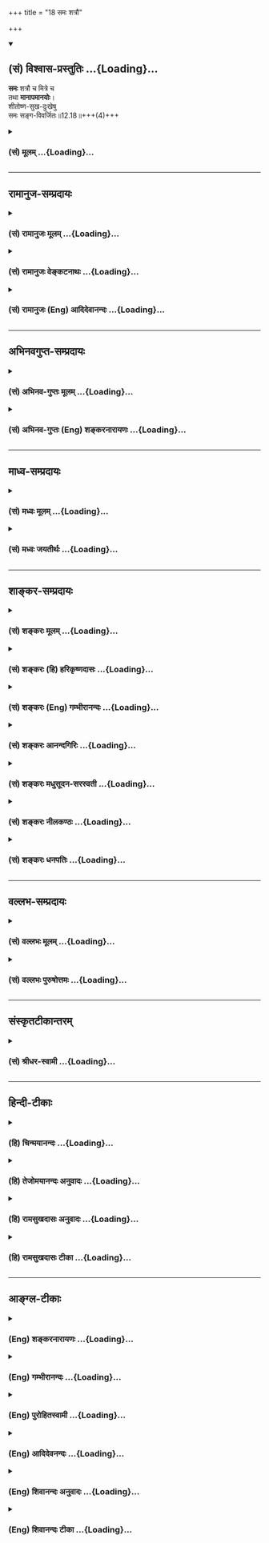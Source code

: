+++
title = "18 समः शत्रौ"

+++
<div class="js_include" newlevelforh1="2" title="(सं) विश्वास-प्रस्तुतिः" unfilled url="/purANam_vaiShNavam/mahAbhAratam/06-bhIShma-parva/03-bhagavad-gItA-parva/saMskRtam/vishvAsa-prastutiH/12_bhakti-yogaH/18_samaH_shatrau.md">
<details open><summary><h2>(सं) विश्वास-प्रस्तुतिः ...{Loading}...</h2></summary>

**समः** शत्रौ च मित्रे च  
तथा **मानापमानयोः**।  
शीतोष्ण-सुख-दुःखेषु  
समः सङ्ग-विवर्जितः॥12.18॥+++(4)+++
</details>
</div>
<div class="js_include collapsed" newlevelforh1="3" title="(सं) मूलम्" unfilled url="/purANam_vaiShNavam/mahAbhAratam/06-bhIShma-parva/03-bhagavad-gItA-parva/saMskRtam/mUlam/12_bhakti-yogaH/18_samaH_shatrau.md">
<details><summary><h3>(सं) मूलम् ...{Loading}...</h3></summary>

समः शत्रौ च मित्रे च तथा मानापमानयोः।  
शीतोष्णसुखदुःखेषु समः सङ्गविवर्जितः।।12.18।।
</details>
</div>


_________________
## रामानुज-सम्प्रदायः
<div class="js_include collapsed" newlevelforh1="3" title="(सं) रामानुजः मूलम्" unfilled url="/purANam_vaiShNavam/mahAbhAratam/06-bhIShma-parva/03-bhagavad-gItA-parva/saMskRtam/rAmAnujaH/mUlam/12_bhakti-yogaH/18_samaH_shatrau.md">
<details><summary><h3>(सं) रामानुजः मूलम् ...{Loading}...</h3></summary>

।।12.18।। अद्वेष्टा सर्वभूतानाम् (गीता 12।13) इत्यादिना शत्रुमित्रादिषु
द्वेषादिरहितत्वम् उक्तम्। अत्र तेषु सन्निहितेषु अपि समचित्तत्वम्; ततः
अपि अतिरिक्तो विशेष उच्यते। आत्मनि स्थिरमतित्वेन निकेतनादिषु असक्त इति
**अनिकेतः;** तत एव मानापमानादिषु अपि समः; य एवंभूतो **भक्तिमान्** स **मे
प्रियः। अस्माद् आत्मनिष्ठात् मद्भक्तियोगनिष्ठस्य श्रैष्ठ्यं प्रतिपादयन्
यथोपक्रमम् उपसंहरति --**

</details>
</div>
<div class="js_include collapsed" newlevelforh1="3" title="(सं) रामानुजः वेङ्कटनाथः" unfilled url="/purANam_vaiShNavam/mahAbhAratam/06-bhIShma-parva/03-bhagavad-gItA-parva/saMskRtam/rAmAnujaH/venkaTanAthaH/12_bhakti-yogaH/18_samaH_shatrau.md">
<details><summary><h3>(सं) रामानुजः वेङ्कटनाथः ...{Loading}...</h3></summary>

  
  
।।12.18।। समः शत्रौ च इत्यादिना श्लोकद्वयेन बहुविधं सहेतुकं साम्यमुच्यते
तत्र पुनरुक्तिमाशङ्क्य परिहरतिअद्वेष्टेति।
सन्निहितस्वरूपमानावमानादिद्वन्द्वान्तरसहपाठवशादत्र शत्रुमित्रयोरपि
सन्निहितयोर्विवक्षा। सन्निधिर्हि विकारमतिशयेन जनयति। ततोऽप्यतिरिक्त इति
दूरस्थासन्नसाधारणात् अद्वेषमात्रादतिरिक्त इत्यर्थः। क्वचिदपि
सङ्गवर्जितत्वाच्छीतोष्णादिषु समत्वम्। निन्दास्तुत्योः
फलभूतामर्षानुरागादिरहितत्वान्निष्फलत्ववेषेण तुल्यत्वम्। मौनी इति नात्र
मननं विवक्षितम्;स्थिरमतिः इत्यनेनैव सिद्धत्वात् मुनिर्मननशीलः; तस्य भावो
**मित्यप्रसिद्धार्थता** च स्यात् नापि समस्तशब्दानुच्चारणं **त
त्यन्तापेक्षाभावात्;** सङ्कीर्तनादिविधेश्च न च **कालविशेष**
देनियतमौनव्रतं; तस्योपयुक्तत्वेऽपि पूर्वोत्तरसङ्गत्यभावात् निन्दन्तं हि
निन्दन्ति लौकिकाः; स्तुवन्तं च स्तुवन्ति ततः
प्रसक्तनिन्दास्तोत्रप्रतिक्षेपपरत्वमेवोचितम्। सन्तुष्टो येनकेनचित् इति
मौनित्वे हेत्वन्तरपरम् अन्यथासन्तुष्टः सततं योगी \[12।14\] इति
पूर्वोक्तत्वेन पुनरुक्तिप्रसङ्गात्।
यदृच्छयागतैर्यत्किञ्चिद्द्रव्यैरसन्तुष्टो हि सापेक्षतया स्तुतिपूर्वं
कञ्चन याचते; अदातारं च द्विष्यात्। यद्वा अन्यस्तुतितात्पर्येण वा
निन्दन्ति। स्थिरमतित्वस्य प्रकरणविशेषितं विषयं दर्शयन् सर्वस्योपरि
निर्दिष्टस्य तस्य साक्षात्परम्परया वा पूर्वोक्तसमस्तहेतुत्वं च
दर्शयतिआत्मनीति। निकेतननिषेधस्य क्षेत्रादिनिषेधोपलक्षणतया आदिशब्दः।
अत्रसमः इति द्वौ परिव्राड्विषयाविति यादवप्रकाशोक्तस्य न लिङ्गं पश्यामः।
शत्रुमित्रसाम्यादिगुणानां मुमुक्षौ गृहस्थेऽप्यवश्यम्भावादनिकेतत्वस्य चन
शब्दशास्त्राभिरतस्य मोक्षो नचापि रम्यावसथप्रियस्य। न भोजनाच्छादनतत्परस्य
न लोकचित्तग्रहणे रतस्य।। एकान्तशीलस्य दृढव्रतस्य
पञ्चेन्द्रियाप्रीतिनिवर्तकस्य। अध्यात्मविद्यारतमानसस्य मोक्षो ध्रुवो
नित्यमहिंसकस्य \[वा.स्मृ.10।7आ.स्मृ.10।67\] इत्यादिन्यायेन
निस्सङ्गतयाऽपि विर्वाहात्; गृहस्थादिषु
निकेतसद्भावनिषेधस्यानुपकारकत्वात्; तत्सद्भावस्य
क्वचिद्योगाद्युपकारकैत्वसम्भावनया च तत्सङ्गमात्रमेव निषेव्यतया
विवक्षितमिति दर्शयितुंअसक्त इत्युक्तम्। अत एवअद्वेष्टा \[12।13\]
इत्यादीनां सर्वेषामप्यक्षरोपासकसन्न्यासिविषयत्वंशङ्करोक्तं निरस्तम्।
क्वचित्सक्तस्य हि स्वरूपतः सुखत्वरहितैर्मानादिभिः प्रीत्यादिकम् अतः
क्वचिदपि सङ्गाभावान्मानादिषु समत्वमित्याह -- तत एवेति
पूर्वश्लोकेष्विवात्रापि यत्तच्छब्दाध्याहारेणोद्देश्य विधेयांशविभागं
दर्शयतिय एवम्भूतो भक्तिमान्स मे प्रिय इति।

</details>
</div>
<div class="js_include collapsed" newlevelforh1="3" title="(सं) रामानुजः (Eng) आदिदेवानन्दः" unfilled url="/purANam_vaiShNavam/mahAbhAratam/06-bhIShma-parva/03-bhagavad-gItA-parva/saMskRtam/rAmAnujaH/english/AdidevAnandaH/12_bhakti-yogaH/18_samaH_shatrau.md">
<details><summary><h3>(सं) रामानुजः (Eng) आदिदेवानन्दः ...{Loading}...</h3></summary>

12.18 - 12.19 The absence of hate etc., towards foes, friends etc., has
already been taught in the stanza beginning with, 'He who never hates
any being' (11.13). What is now taught is that eanimity to be practised
even when such persons mentioned above are present before one who is
superior to those having a general eanimous temperament referred to
earlier. Who has no 'home', namely, who is not attached to home, etc.,
as he possesses firmness of mind with regard to the self. Because of
this, he is 'same even in honour and dishonour.' He who is devoted to Me
and who is like this - he is dear to Me. Showing the superiority of
Bhakti-Nistha over Atma-nistha, Sri Krsna now concludes in accordance
with what is stated at the beginning of this chapter in Verse 2.

</details>
</div>


_________________
## अभिनवगुप्त-सम्प्रदायः
<div class="js_include collapsed" newlevelforh1="3" title="(सं) अभिनव-गुप्तः मूलम्" unfilled url="/purANam_vaiShNavam/mahAbhAratam/06-bhIShma-parva/03-bhagavad-gItA-parva/saMskRtam/abhinava-guptaH/mUlam/12_bhakti-yogaH/18_samaH_shatrau.md">
<details><summary><h3>(सं) अभिनव-गुप्तः मूलम् ...{Loading}...</h3></summary>

।।12.15 -- 12.20।। यस्मादित्यादि मे प्रिया इत्यन्तम्। अनिकेतः -- इदमेव
मया कर्तव्यम् इति यस्य नास्ति प्रतिज्ञा। यथाप्राप्तहेवाकितया
सुखदुःखादिकमुपभुञ्ज्ञानः परमेश्वरविषयसमावेशितहृदयः सुखेनैव प्राप्नोति
परमकैवल्यम् इति।  
  
।। शिवम्।।

</details>
</div>
<div class="js_include collapsed" newlevelforh1="3" title="(सं) अभिनव-गुप्तः (Eng) शङ्करनारायणः" unfilled url="/purANam_vaiShNavam/mahAbhAratam/06-bhIShma-parva/03-bhagavad-gItA-parva/saMskRtam/abhinava-guptaH/english/shankaranArAyaNaH/12_bhakti-yogaH/18_samaH_shatrau.md">
<details><summary><h3>(सं) अभिनव-गुप्तः (Eng) शङ्करनारायणः ...{Loading}...</h3></summary>

12.18 See Comment under 12.20

</details>
</div>


_________________
## माध्व-सम्प्रदायः
<div class="js_include collapsed" newlevelforh1="3" title="(सं) मध्वः मूलम्" unfilled url="/purANam_vaiShNavam/mahAbhAratam/06-bhIShma-parva/03-bhagavad-gItA-parva/saMskRtam/madhvaH/mUlam/12_bhakti-yogaH/18_samaH_shatrau.md">
<details><summary><h3>(सं) मध्वः मूलम् ...{Loading}...</h3></summary>

।।12.18।। Sri Madhvacharya did not comment on this sloka.,

</details>
</div>
<div class="js_include collapsed" newlevelforh1="3" title="(सं) मध्वः जयतीर्थः" unfilled url="/purANam_vaiShNavam/mahAbhAratam/06-bhIShma-parva/03-bhagavad-gItA-parva/saMskRtam/madhvaH/jayatIrthaH/12_bhakti-yogaH/18_samaH_shatrau.md">
<details><summary><h3>(सं) मध्वः जयतीर्थः ...{Loading}...</h3></summary>

।।12.18।। Sri Jayatirtha did not comment on this sloka.  
  

</details>
</div>


_________________
## शाङ्कर-सम्प्रदायः
<div class="js_include collapsed" newlevelforh1="3" title="(सं) शङ्करः मूलम्" unfilled url="/purANam_vaiShNavam/mahAbhAratam/06-bhIShma-parva/03-bhagavad-gItA-parva/saMskRtam/shankaraH/mUlam/12_bhakti-yogaH/18_samaH_shatrau.md">
<details><summary><h3>(सं) शङ्करः मूलम् ...{Loading}...</h3></summary>

।।12.18।। --,**समः शत्रौ च मित्रे च; तथा मानापमानयोः** पूजापरिभवयोः;
**शीतोष्णसुखदुःखेषु समः;** सर्वत्र च सङ्गविवर्जितः।। किञ्च --,

</details>
</div>
<div class="js_include collapsed" newlevelforh1="3" title="(सं) शङ्करः (हि) हरिकृष्णदासः" unfilled url="/purANam_vaiShNavam/mahAbhAratam/06-bhIShma-parva/03-bhagavad-gItA-parva/saMskRtam/shankaraH/hindI/harikRShNadAsaH/12_bhakti-yogaH/18_samaH_shatrau.md">
<details><summary><h3>(सं) शङ्करः (हि) हरिकृष्णदासः ...{Loading}...</h3></summary>

।।12.18।। जो शत्रुमित्रमें और मानापमानमें अर्थात् सत्कार और तिरस्कारमें
समान रहता है एवं शीतउष्ण और सुखदुःखमें भी समभाववाला है तथा सर्वत्र
आसक्तिसे रहित हो चुका है।

</details>
</div>
<div class="js_include collapsed" newlevelforh1="3" title="(सं) शङ्करः (Eng) गम्भीरानन्दः" unfilled url="/purANam_vaiShNavam/mahAbhAratam/06-bhIShma-parva/03-bhagavad-gItA-parva/saMskRtam/shankaraH/english/gambhIrAnandaH/12_bhakti-yogaH/18_samaH_shatrau.md">
<details><summary><h3>(सं) शङ्करः (Eng) गम्भीरानन्दः ...{Loading}...</h3></summary>

12.18 Samah, who is the same; satrau ca mitre, towards friend and foe;
ca tatha, and so also; mana-apamanayoh, in honour and dishonour, in
adoration and humiliation; who is the same sita-usna-sukha-duhkhesu,
under cold, heat, happiness and sorrow; and sanga-vivar-jitah, free from
attachment to everything; Moreover,

</details>
</div>
<div class="js_include collapsed" newlevelforh1="3" title="(सं) शङ्करः आनन्दगिरिः" unfilled url="/purANam_vaiShNavam/mahAbhAratam/06-bhIShma-parva/03-bhagavad-gItA-parva/saMskRtam/shankaraH/AnandagiriH/12_bhakti-yogaH/18_samaH_shatrau.md">
<details><summary><h3>(सं) शङ्करः आनन्दगिरिः ...{Loading}...</h3></summary>

।।12.18।।**सम इति।** अद्वेष्टेत्यादिना द्वेषादिविशेषाभाव उक्तः; संप्रति
सर्वत्रैवाविकृतचित्तत्वमुच्यते। सर्वत्र चेतने स्त्रयादावचेतने च
चन्दनादावित्यर्थः।

</details>
</div>
<div class="js_include collapsed" newlevelforh1="3" title="(सं) शङ्करः मधुसूदन-सरस्वती" unfilled url="/purANam_vaiShNavam/mahAbhAratam/06-bhIShma-parva/03-bhagavad-gItA-parva/saMskRtam/shankaraH/madhusUdana-sarasvatI/12_bhakti-yogaH/18_samaH_shatrau.md">
<details><summary><h3>(सं) शङ्करः मधुसूदन-सरस्वती ...{Loading}...</h3></summary>

।।12.18।। सम इति। किंच पूर्वस्यैव प्रपञ्चः। सङ्गविवर्जितः
चेतनाचेतनसर्वविषयशोभनाध्यासरहितः। ,सर्वथा हर्षविषादशून्य इत्यर्थः।
स्पष्टमन्यत्।

</details>
</div>
<div class="js_include collapsed" newlevelforh1="3" title="(सं) शङ्करः नीलकण्ठः" unfilled url="/purANam_vaiShNavam/mahAbhAratam/06-bhIShma-parva/03-bhagavad-gItA-parva/saMskRtam/shankaraH/nIlakaNThaH/12_bhakti-yogaH/18_samaH_shatrau.md">
<details><summary><h3>(सं) शङ्करः नीलकण्ठः ...{Loading}...</h3></summary>

।।12.18।। उदासीनत्वं व्याचष्टे -- **सम इति।** गतव्यथत्वमुपपादयति --
**सङ्गविवर्जित इति।** सङ्गी हि व्यथते न तु तद्वर्जित इत्यर्थः।

</details>
</div>
<div class="js_include collapsed" newlevelforh1="3" title="(सं) शङ्करः धनपतिः" unfilled url="/purANam_vaiShNavam/mahAbhAratam/06-bhIShma-parva/03-bhagavad-gItA-parva/saMskRtam/shankaraH/dhanapatiH/12_bhakti-yogaH/18_samaH_shatrau.md">
<details><summary><h3>(सं) शङ्करः धनपतिः ...{Loading}...</h3></summary>

।।12.18।। किंच समः शत्रौ च मित्रे च तथा मानापमानयोः पूजापरिभवयोः
शीतोष्णसुखदुःखेषु समः समदुःखसुख इत्यत्र सामान्यसुखदुःखयोर्ग्रहणम्। अत्र
तु शीतोष्णनिबन्धयोरित्यपौनरुक्त्यम्। एतत्सर्वं कुत इत्यत आह। यतः सर्वत्र
सङ्गेन संसर्गेण विवर्जितः सङ्गस्यैव सर्वदोषजनकत्वान्न कस्यापि सङ्गं
करोतीत्यर्थः। अद्वेषटेत्यादिना द्वेषादिविशेषाभाव उक्तः। संप्रति
सर्वत्रैवाविकृतचित्तत्वमुच्यते। सर्वत्र चेतने स्त्र्यादावचेतने
चन्दनादावित्यर्थ इति भाष्यटीकाकृतः।

</details>
</div>


_________________
## वल्लभ-सम्प्रदायः
<div class="js_include collapsed" newlevelforh1="3" title="(सं) वल्लभः मूलम्" unfilled url="/purANam_vaiShNavam/mahAbhAratam/06-bhIShma-parva/03-bhagavad-gItA-parva/saMskRtam/vallabhaH/mUlam/12_bhakti-yogaH/18_samaH_shatrau.md">
<details><summary><h3>(सं) वल्लभः मूलम् ...{Loading}...</h3></summary>

।।12.18।। तथा सम इति। शत्रौ मित्रे च मानापमानयोश्च शीतादिषु च स्वयं समः;
सेव्ये स्वामिनि श्रीभगवति तु शीतादिकं प्रेम्णा
भावयमानस्तत्तत्प्रतीकारसेवां कुर्यादेवेत्याशयेन पुनरुक्तं; अनेवम्भूतानां
तु सङ्गेन वर्जितः। एवं भावयतां सङ्गं कुर्वाणः स्यादेव;येऽन्योन्यतो
भागवताः इत्यादिवाक्यात्।

</details>
</div>
<div class="js_include collapsed" newlevelforh1="3" title="(सं) वल्लभः पुरुषोत्तमः" unfilled url="/purANam_vaiShNavam/mahAbhAratam/06-bhIShma-parva/03-bhagavad-gItA-parva/saMskRtam/vallabhaH/puruShottamaH/12_bhakti-yogaH/18_samaH_shatrau.md">
<details><summary><h3>(सं) वल्लभः पुरुषोत्तमः ...{Loading}...</h3></summary>

  
  
।।12.18।। किञ्च -- सम इति। शत्रौ द्वेषकर्तरि; मित्रे अनुरागवति समः; स्वतो
द्वेषानुरागरहित इत्यर्थः। तथा मानापमानयोरपि समः। शीतोष्णयोर्दैहिकयोः
सुखदुःखयोः पुत्रजन्ममरणादिरूपयोः समः। सङ्गवर्जितः लौकिकासक्तिरहितः।  
  

</details>
</div>


_________________
## संस्कृतटीकान्तरम्
<div class="js_include collapsed" newlevelforh1="3" title="(सं) श्रीधर-स्वामी" unfilled url="/purANam_vaiShNavam/mahAbhAratam/06-bhIShma-parva/03-bhagavad-gItA-parva/saMskRtam/shrIdhara-svAmI/12_bhakti-yogaH/18_samaH_shatrau.md">
<details><summary><h3>(सं) श्रीधर-स्वामी ...{Loading}...</h3></summary>

।।12.18।। किंच **-- सम इति।** शत्रौ च मित्रे च सम एकरूपः; मानापमानयोरपि
तथा सम एव। हर्षविषादशून्य इत्यर्थः। शीतोष्णयोः सुखदुःखयोश्च समः
सङ्गविवर्जितः क्वचिदप्यनासक्तः।

</details>
</div>


_________________
## हिन्दी-टीकाः
<div class="js_include collapsed" newlevelforh1="3" title="(हि) चिन्मयानन्दः" unfilled url="/purANam_vaiShNavam/mahAbhAratam/06-bhIShma-parva/03-bhagavad-gItA-parva/hindI/chinmayAnandaH/12_bhakti-yogaH/18_samaH_shatrau.md">
<details><summary><h3>(हि) चिन्मयानन्दः ...{Loading}...</h3></summary>

।।12.18।। See Commentary under 12.19

</details>
</div>
<div class="js_include collapsed" newlevelforh1="3" title="(हि) तेजोमयानन्दः अनुवादः" unfilled url="/purANam_vaiShNavam/mahAbhAratam/06-bhIShma-parva/03-bhagavad-gItA-parva/hindI/tejomayAnandaH/anuvAdaH/12_bhakti-yogaH/18_samaH_shatrau.md">
<details><summary><h3>(हि) तेजोमयानन्दः अनुवादः ...{Loading}...</h3></summary>

।।12.18।। जो पुरुष शत्रु और मित्र में तथा मान और अपमान में सम है; जो
शीत-उष्ण व सुखदु:खादिक द्वन्द्वों में सम है और आसक्ति रहित है।।

</details>
</div>
<div class="js_include collapsed" newlevelforh1="3" title="(हि) रामसुखदासः अनुवादः" unfilled url="/purANam_vaiShNavam/mahAbhAratam/06-bhIShma-parva/03-bhagavad-gItA-parva/hindI/rAmasukhadAsaH/anuvAdaH/12_bhakti-yogaH/18_samaH_shatrau.md">
<details><summary><h3>(हि) रामसुखदासः अनुवादः ...{Loading}...</h3></summary>

।।12.18।। जो शत्रु और मित्रमें तथा मान-अपमानमें सम है और शीत-उष्ण
(अनुकूलता-प्रतिकूलता) तथा सुख-दुःखमें सम है एवं आसक्तिसे रहित है, और जो
निन्दास्तुतिको समान समझनेवाला, मननशील, जिस-किसी प्रकारसे भी (शरीरका
निर्वाह होनेमें) संतुष्ट, रहनेके स्थान तथा शरीरमें ममता-आसक्तिसे रहित और
स्थिर बुद्धिवाला है, वह भक्तिमान् मनुष्य मुझे प्रिय है।

</details>
</div>
<div class="js_include collapsed" newlevelforh1="3" title="(हि) रामसुखदासः टीका" unfilled url="/purANam_vaiShNavam/mahAbhAratam/06-bhIShma-parva/03-bhagavad-gItA-parva/hindI/rAmasukhadAsaH/TIkA/12_bhakti-yogaH/18_samaH_shatrau.md">
<details><summary><h3>(हि) रामसुखदासः टीका ...{Loading}...</h3></summary>

।।12.18।।***व्याख्या --***  **समः शत्रौ च मित्रे च --** यहाँ भगवान्ने
भक्तमें व्यक्तियोंके प्रति होनेवाली समताका वर्णन किया है। सर्वत्र
भगवद्बुद्धि होने तथा रागद्वेषसे रहित होनेके कारण सिद्ध भक्तका किसीके भी
प्रति शत्रुमित्रका भाव नहीं रहता। लोग ही उसके व्यवहारमें अपने स्वभावके
अनुसार अनुकूलता या प्रतिकूलताको देखकर उसमें मित्रता या शत्रुताका आरोप कर
लेते हैं। साधारण लोगोंका तो कहना ही क्या है; सावधान रहनेवाले साधकोंका भी
उस सिद्ध भक्तके प्रति मित्रता और शत्रुताका भाव हो सकता है। परंतु भक्त
अपनेआपमें सदैव पूर्णतया सम रहता है। उसके हृदयमें कभी किसीके प्रति
शत्रुमित्रका भाव उत्पन्न नहीं होता। मान लिया जाय कि भक्तके प्रति शत्रुता
और मित्रताका भाव रखनेवाले दो व्यक्तियोंमें धनके बँटवारेसे सम्बन्धित कोई
विवाद हो जाय और उसका निर्णय करानेके लिये वे भक्तके पास जायँ; तो भक्त
धनका बँटवारा करते समय शत्रुभाववाले व्यक्तिको कुछ अधिक और मित्रभाववाले
व्यक्तिको कुछ कम धन देगा। यद्यपि भक्तके इस निर्णय(व्यवहार) में विषमता
दीखती है; तथापि शत्रुभाववाले व्यक्तिको इस निर्णयमें समता दिखायी देगी कि
इसने पक्षपातरहित बँटवारा किया है। अतः भक्तके इस निर्णयमें विषमता
(पक्षपात) दीखनेपर भी वास्तवमें यह (समताको उत्पन्न करनेवाला होनेसे) समता
ही कहलायेगी। उपर्युक्त पदोंसे यह भी सिद्ध होता है कि सिद्ध भक्तके साथ भी
लोग (अपने भावके अनुसार) शत्रुतामित्रताका व्यवहार करते हैं और उसके
व्यवहारसे अपनेको उसका शत्रुमित्र मान लेते हैं। इसीलिये उसे यहाँ
शत्रुमित्रसे रहित न कहकर शत्रुमित्रमें सम कहा गया है।**तथा मानापमानयोः
--** मानअपमान परकृत क्रिया है; जो शरीरके प्रति होती है। भक्तकी अपने
कहलानेवाले शरीरमें न तो अहंता होती है; न ममता। इसलिये शरीरका मानअपमान
होनेपर भी भक्तके अन्तःकरणमें कोई विकार (हर्षशोक) पैदा नहीं होता। वह
नित्यनिरन्तर समतामें स्थित रहता है।**शीतोष्णसुखदुःखेषु समः --** इन
पदोंमें दो स्थानोंपर सिद्ध भक्तकी समता बतायी गयी है -- (1) शीतउष्णमें
समता अर्थात् इन्द्रियोंका अपनेअपने विषयोंसे संयोग होनेपर अन्तःकरणमें कोई
विकार न होना। (2) सुखदुःखमें समता अर्थात् धनादि पदार्थोंकी प्राप्ति या
अप्राप्ति होनेपर अन्तःकरणमें कोई विकार न होना। शीतोष्ण शब्दका अर्थ
सरदीगरमी होता है। सरदीगरमी त्वगिन्द्रियके विषय हैं। भक्त केवल
त्वगिन्द्रियके विषयोंमें ही सम रहता हो; ऐसी बात नहीं है। वह तो समस्त
इन्द्रियोंके विषयोंमें सम रहता है। अतः यहाँ शीतोष्ण शब्द समस्त
इन्द्रियोंके विषयोंका वाचक है। प्रत्येक इन्द्रियका अपनेअपने विषयके साथ
संयोग होनेपर भक्तको उन (अनुकूल या प्रतिकूल) विषयोंका ज्ञान तो होता है;
पर उसके अन्तःकरणमें,हर्षशोकादि विकार नहीं होते। वह सदा सम रहता है। साधारण
मनुष्य धनादि अनुकूल पदार्थोंकी प्राप्तिमें सुख तथा प्रतिकूल पदार्थोंकी
प्राप्तिमें दुःखका अनुभव करते हैं। परन्तु उन्हीं पदार्थोंके प्राप्त होने
अथवा न होनेपर सिद्ध भक्तके अन्तःकरणमें कभी किञ्चिन्मात्र भी रागद्वेष;
हर्षशोकादि विकार नहीं होते। वह प्रत्येक परिस्थितिमें सम रहता
है। सुखदुःखमें सम रहने तथा सुखदुःखसे रहित होने -- दोनोंका गीतामें एक ही
अर्थमें प्रयोग हुआ है। सुखदुःखकी परिस्थिति अवश्यम्भावी है अतः उससे रहित
होना सम्भव नहीं है। इसलिये भक्त अनुकूल तथा प्रतिकूल परिस्थितियोंमे सम
रहता है। हाँ; अनुकूल तथा प्रतिकूल परिस्थितिको लेकर अन्तःकरणमें जो
हर्षशोक होते हैं; उनसे रहित हुआ जा सकता है। इस दृष्टिसे गीतामें जहाँ
सुखदुःखमें सम होनेकी बात आयी है; वहाँ सुखदुःखकी परिस्थितिमें सम समझना
चाहिये और जहाँ सुखदुःखसे रहित होनेकी बात आयी है; वहाँ (अनुकूल तथा
प्रतिकूल परिस्थितिकी प्राप्तिसे होनेवाले) हर्षशोकसे रहित समझना
चाहिये।**सङ्गविवर्जितः --** सङ्ग शब्दका अर्थ सम्बन्ध (संयोग) तथा आसक्ति
दोनों ही होते हैं। मनुष्यके लिये यह सम्भव नहीं है कि वह स्वरूपसे सब
पदार्थोंका सङ्ग अर्थात् सम्बन्ध छोड़ सके क्योंकि जबतक मनुष्य जीवित रहता
है; तबतक शरीरमनबुद्धिइन्द्रियाँ उसके साथ रहती ही हैं। हाँ; शरीरसे भिन्न
कुछ पदार्थोंका त्याग स्वरूपसे किया जा सकता है। जैसे किसी व्यक्तिने
स्वरूपसे प्राणीपदार्थोंका सङ्ग छो़ड़ दिया; पर उसके अन्तःकरणमें अगर उनके
प्रति किञ्चिन्मात्र भी आसक्ति बनी हुई है; तो उन प्राणीपदार्थोंसे दूर
होते हुए भी वास्तवमें उसका उनसे सम्बन्ध बना हुआ ही है। दूसरी ओर; अगर
अन्तःकरणमें प्राणीपदार्थोंकी किञ्चिन्मात्र भी आसक्ति नहीं है; तो पास
रहते हुए भी वास्तवमें उनसे सम्बन्ध नहीं है। अगर पदार्थोंका स्वरूपसे
त्याग करनेपर ही मुक्ति होती; तो मरनेवाला हरेक व्यक्ति मुक्त हो जाता
क्योंकि उसने तो अपने शरीरका भी त्याग कर दिया परन्तु ऐसी बात है नहीं।
अन्तःकरणमें आसक्तिके रहते हुए शरीरका त्याग करनेपर भी संसारका बन्धन बना
रहता है। अतः मनुष्यको सांसारिक आसक्ति ही बाँधनेवाली है; न कि सांसारिक
प्राणीपदार्थोंका स्वरूपसे सम्बन्ध। आसक्तिको मिटानेके लिये पदार्थोंका
स्वरूपसे त्याग करना भी एक साधन हो सकता है किंतु खास जरूरत आसक्तिका
सर्वथा त्याग करनेकी ही है। संसारके प्रति यदि किञ्चिन्मात्र भी आसक्ति है;
तो उसका चिन्तन अवश्य होगा। इस कारण वह आसक्ति साधकको क्रमशः कामना; क्रोध;
मूढ़ता आदिको प्राप्त कराती हुई उसे पतनके गर्तमें गिरानेका हेतु बन सकती
है (गीता 2। 62 63)। भगवान्ने दूसरे अध्यायके उनसठवें श्लोकमें **परं
दृष्ट्वा निवर्तते** पदोंसे भगवत्प्राप्तिके बाद आसक्तिकी सर्वथा
निवृत्तिकी बात कही है। भगवत्प्राप्तिसे पहले भी आसक्तिकी निवृत्ति हो सकती
है; पर भगवत्प्राप्तिके बाद तो आसक्ति सर्वथा निवृत्त हो ही जाती है।
भगवत्प्राप्त महापुरुषमें आसक्तिका सर्वथा अभाव होता ही है। परन्तु
भगवत्प्राप्तिसे पूर्व साधनावस्थामें आसक्तिका सर्वथा अभाव होता ही नहीं --
ऐसा नियम नहीं है। साधनावस्थामें भी आसक्तिका सर्वथा अभाव होकर साधकको
तत्काल भगवत्प्राप्ति हो सकती है। (गीता 5। 21 16। 22)। आसक्ति न तो
परमात्माके अंश शुद्ध चेतनमें रहती है और न जड(प्रकृति) में ही। वह जड और
चेतनके सम्बन्धरूप मैंपनकी मान्यतामें रहती है। वही आसक्ति बुद्धि; मन;
इन्द्रियों और विषयों(पदार्थों) में प्रतीत होती है। अगर साधकके मैंपनकी
मान्यतामें रहनेवाली आसक्ति मिट जाय; तो दूसरी जगह प्रतीत होनेवाली आसक्ति
स्वतः मिट जायगी। आसक्तिका कारण अविवेक है। अपने विवेकको पूर्णतया महत्त्व
न देनेसे साधकमें आसक्ति रहती है। भक्तमें अविवेक नहीं रहता। इसलिये वह
आसक्तिसे सर्वथा रहित होता है। अपने अंशी भगवान्से विमुख होकर भूलसे संसारको
अपना मान लेनेसे संसारमें राग हो जाता है और राग होनेसे संसारमें आसक्ति हो
जाती है। संसारसे माना हुआ अपनापन सर्वथा मिट जानेसे बुद्धि सम हो जाती है।
बुद्धिके सम होनेपर स्वयं आसक्ति रहित हो जाता है।  
  
**मार्मिक बात**  
  
वास्तवमें जीवमात्रकी भगवान्के प्रति स्वाभाविक अनुरक्ति (प्रेम) है। जबतक
संसारके साथ भूलसे माना हुआ अपनेपनका सम्बन्ध है; तबतक वह अनुरक्ति प्रकट
नहीं होती; प्रत्युत संसारमें आसक्तिके रूपमें प्रतीत होती है। संसारकी
आसक्ति रहते हुए भी वस्तुतः भगवान्की अनुरक्ति मिटती नहीं। अनुरक्तिके
प्रकट होते ही आसक्ति (सूर्यका उदय होनेपर अंधकारकी तरह) सर्वथा निवृत्त हो
जाती है। ज्योंज्यों संसारसे विरक्ति होती है; त्योंहीत्यों भगवान्में
अनुरक्ति प्रकट होती है। यह नियम है कि आसक्तिको समाप्त करके विरक्ति स्वयं
भी उसी प्रकार शान्त हो जाती है; जिस प्रकार लकड़ीको जलाकर अग्नि। इस
प्रकार आसक्ति और विरक्तिके न रहनेपर स्वतःस्वाभाविक अनुरक्ति(भगवत्प्रेम)
का स्रोत प्रवाहित होने लगता है। इसके लिये किञ्चिन्मात्र भी कोई उद्योग
नहीं करना पड़ता। फिर भक्त सब प्रकारसे भगवान्के पूर्ण समर्पित हो जाता है।
उसकी सम्पूर्ण क्रियाएँ भगवान्की प्रियताके लिये ही होती हैं। उससे प्रसन्न
होकर भगवान् उस भक्तको अपना प्रेम प्रदान करते हैं। भक्त उस प्रेमको भी
भगवान्के ही प्रति लगा देता है। इससे भगवान् और आनन्दित होते हैं तथा पुनः
उसे प्रेम प्रदान करते हैं। भक्त पुनः उसे भगवान्के प्रति लगा देता है। इस
प्रकार भक्त और भगवान्के बीच प्रतिक्षण वर्धमान प्रेमके आदानप्रदानकी यह
लीला चलती रहती है।**तुल्यनिन्दास्तुतिः --** निन्दास्तुति मुख्यतः नामकी
होती है। यह भी परकृत क्रिया है। लोग अपने स्वभावके अनुसार भक्तकी निन्दा
या स्तुति किया करते हैं। भक्तमें अपने कहलानेवाले नाम और शरीरमें लेशमात्र
भी अहंता और ममता नहीं होती। इसलिये निन्दास्तुतिका उसपर लेशमात्र भी असर
नहीं पड़ता। भक्तका न तो अपनी स्तुति या प्रशंसा करनेवालेके प्रति राग होता
है और न निन्दा करनेवालेके प्रति द्वेष ही होता है। उसकी दोनोंमें ही
समबुद्धि रहती है। साधारण मनुष्योंके भीतर अपनी प्रशंसाकी कामना रहा करती
है; इसलिये वे अपनी निन्दा सुनकर दुःखका और स्तुति सुनकर सुखका अनुभव करते
हैं। इसके विपरीत (अपनी प्रशंसा न चाहनेवाले) साधक पुरुष निन्दा सुनकर
सावधान होते हैं और स्तुति सुनकर लज्जित होते हैं। परन्तु नाममें
किञ्चिन्मात्र भी अपनापन न होनेके कारण सिद्ध भक्त इन दोनों भावोंसे रहित
होता है अर्थात् निन्दास्तुतिमें सम होता है। हाँ; वह भी कभीकभी
लोकसंग्रहके लिये साधककी तरह (निन्दामें सावधान तथा स्तुतिमें लज्जित
होनेका) व्यवहार कर सकता है। भक्तकी सर्वत्र भगवद्बुद्धि होनेके कारण भी
उसका निन्दास्तुति करनेवालोंमें भेदभाव नहीं होता। ऐसा भेदभाव न रहनेसे ही
यह प्रतीत होता है कि वह निन्दास्तुतिमें सम है। भक्तके द्वारा अशुभ कर्म तो
हो ही नहीं सकते और शुभकर्मोंके होनेमें वह केवल भगवान्को हेतु मानता है।
फिर भी उसकी कोई निन्दा या स्तुति करे; तो उसके चित्तमें कोई विकार पैदा
नहीं होता।**मौनी --** सिद्ध भक्तके द्वारा स्वतःस्वाभाविक भगवत्स्वरूपका
मनन होता रहता है; इसलिये उसको **मौनी** अर्थात् मननशील कहा गया है।
अन्तःकरणमें आनेवाली प्रत्येक वृत्तिमें उसको **वासुदेवः सर्वम्** (गीता 7।
19) सब कुछ भगवान् ही हैं -- यही दीखता है। इसलिये उसके द्वारा निरन्तर ही
भगवान्का मनन होता है। यहाँ **मौनी** पदका अर्थ वाणीका मौन रखनेवाला नहीं
माना जा सकता क्योंकि ऐसा माननेसे वाणीके द्वारा भक्तिका प्रचार करनेवाले
भक्त पुरुष भक्त ही नहीं कहलायेँगे। इसके सिवाय अगर वाणीका मौन रखनेमात्रसे
भक्त होना सम्भव होता; तो भक्त होना बहुत ही आसान हो जाता और ऐसे भक्त
अंसख्य बन जाते किंतु संसारमें भक्तोंकी संख्या अधिक देखनेमें नहीं आती।
इसके सिवाय आसुर स्वभाववाला दम्भी व्यक्ति भी हठपूर्वक वाणीका मौन रख सकता
है। परन्तु यहाँ भगवत्प्राप्त सिद्ध भक्तके लक्षण बताये जा रहे हैं। इसलिये
यहाँ **मौनी** पदका अर्थ भगवत्स्वरूपका मनन करनेवाला ही मानना युक्तिसंगत
है।**संतुष्टो येन केनचित् --** दूसरे लोगोंको भक्त **संतुष्टो येन
केनचित्** अर्थात् प्रारब्धानुसार शरीरनिर्वाहके लिये जो कुछ मिल जाय;
उसीमें संतुष्ट दीखता है परन्तु वास्तवमें भक्तकी संतुष्टिका कारण कोई
सांसारिक पदार्थ; परिस्थिति आदि नहीं होती। एकमात्र भगवान्में ही प्रेम
होनेके कारण वह नित्यनिरन्तर भगवान्में ही संतुष्ट रहता है। इस संतुष्टिके
कारण वह संसारकी प्रत्येक अनुकूलप्रतिकूल परिस्थितिमें सम रहता है क्योंकि
उसके अनुभवमें प्रत्येक अनुकूल या प्रतिकूल परिस्थिति भगवान्के मङ्लमय
विधानसे ही आती है। इस प्रकार प्रत्येक परिस्थितिमें नित्यनिरन्तर संतुष्ट
रहनेके कारण उसे **संतुष्टो येन केनचित्** कहा गया है।**अनिकेतः --** जिनका
कोई निकेत अर्थात् वासस्थान नहीं है; वे ही अनिकेत हों -- ऐसी बात नहीं है।
चाहे गृहस्थ हों या साधुसंन्यासी; जिनकी अपने रहनेके स्थानमें ममताआसक्ति
नहीं है; वे सभी अनिकेत हैं। भक्तका रहनेके स्थानमें और शरीर (स्थूल;
सूक्ष्म और कारणशरीर) में लेशमात्र भी अपनापन एवं आसक्ति नहीं होती। इसलिये
उसको **अनिकेतः** कहा गया है।**स्थिरमतिः --** भक्तकी बुद्धिमें
भगवत्तत्त्वकी सत्ता और स्वरूपके विषयमें कोई संशय अथवा विपर्यय (विपरीत
ज्ञान) नहीं होता। अतः उसकी बुद्धि भगवत्तत्त्वके ज्ञानसे कभी किसी
अवस्थामें विचलित नहीं होती। इसलिये उसको **स्थिरमतिः** कहा गया है।
भगवत्तत्त्वको जाननेके लिये उसको कभी किसी प्रमाण या शास्त्रविचार;
स्वाध्याय आदिकी जरूरत नहीं रहती क्योंकि वह स्वाभाविकरूपसे भगवत्तत्त्वमें
तल्लीन रहता है। स्थिरबुद्धि होनेमें कामनाएँ ही बाधक होती हैं (गीता 2।
44)। अतः कामनाओंके त्यागसे ही स्थिरबुद्धि होना सम्भव है (गीता 2। 55)।
अन्तःकरणमें सांसारिक (संयोगजन्य) सुखकी कामना रहनेसे संसारमें आसक्ति हो
जाती है। यह आसक्ति संसारको असत्य या मिथ्या जान लेनेपर भी मिटती नहीं जैसे
-- सिनेमामें दीखनेवाले दृश्य(प्राणीपदार्थों) को मिथ्या जानते हुए भी
उसमें आसक्ति हो जाती है अथवा जैसे भूतकालकी बातोंको याद करते समय मानसिक
दृष्टिके सामने आनेवाले दृश्यको मिथ्या जानते हुए भी उसमें आसक्ति हो जाती
है। अतः जबतक भीतरमें सांसारिक सुखकी कामना है; तबतक संसारको मिथ्या
माननेपर भी संसारकी आसक्ति नहीं मिटती। आसक्तिसे संसारकी स्वतन्त्र सत्ता
दृढ़ होती है। सांसारिक सुखकी कामना मिटनेपर आसक्ति स्वतः मिट जाती है।
आसक्ति मिटनेपर संसारकी स्वतन्त्र सत्ताका अभाव हो जाता है और एक
भगवत्तत्त्वमें बुद्धि स्थिर हो जाती है।**भक्तिमान्मे प्रियो नरः --
भक्तिमान्** पदमें भक्ति शब्दके साथ नित्ययोगके अर्थमें **मतुप्** प्रत्यय
है। इसका तात्पर्य यह है कि मनुष्यमें स्वाभाविकरूपसे भक्ति (भगवत्प्रेम)
रहती है। मनुष्यसे भूल यही होती है कि वह भगवान्को छोड़कर संसारकी भक्ति
करने लगता है। इसलिये उसे स्वाभाविक रहनेवाली भगवद्भक्तिका रस नहीं मिलता
और उसके जीवनमें नीरसता रहती है। सिद्ध भक्त हरदम भक्तिरसमें तल्लीन रहता
है। इसलिये उसको **भक्तिमान्** कहा गया है। ऐसा भक्तिमान् मनुष्य भगवान्को
प्रिय होता है।**नरः** पद देनेका तात्पर्य है कि भगवान्को प्राप्त करके
जिसने अपना मनुष्यजीवन सफल (सार्थक) कर लिया है; वही वास्तवमें नर (मनुष्य)
कहलानेयोग्य है। जो मनुष्यशरीरको पाकर सांसारिक भोग और संग्रहमें ही लगा
हुआ है; वह नर (मनुष्य) कहलानेयोग्य नहीं है। \[इन दो श्लोकोंमें भक्तके
सदासर्वदा समभावमें स्थित रहनेकी बात कही गयी है। शत्रुमित्र; मानअपमान;
शीतउष्ण; सुखदुःख और निन्दास्तुति -- इन पाँचों द्वन्द्वोंमें समता होनेसे
ही साधक पूर्णतः समभावमें स्थित कहा जा सकता है। \]  
  
**प्रकरणसम्बन्धी विशेष बात**  
  
भगवान्ने पहले प्रकरणके अन्तर्गत तेरहवेंचौदहवें श्लोकोंमें सिद्ध भक्तोंके
लक्षणोंका वर्णन करके अन्तमें **यो मद्भक्तः स मे प्रियः** कहा; दूसरे
प्रकरणके अन्तर्गत पन्द्रहवें श्लोकके अन्तमें **यः स च मे प्रियः** कहा;
तीसरे प्रकरणके अन्तर्गत सोलहवें श्लोकके अन्तमें **यो मद्भक्तः स मे
प्रियः** कहा; चौथे प्रकरणके अन्तर्गत सत्रहवें श्लोकके अन्तमें
**भक्तिमान् यः स म प्रियः** कहा और अन्तिम पाँचवें प्रकरणके अन्तर्गत
अठारहवेंउन्नीसवें श्लोकोंके अन्तमें **भक्तिमान् मे प्रियो नरः** कहा। इस
प्रकार भगवान्ने पाँच बार अलगअलग **मे प्रियः** पद देकर सिद्ध भक्तोंके
लक्षणोंको पाँच भागोंमें विभक्त किया है। इसलिये सात श्लोकोंमें बताये गये
सिद्ध भक्तोंके लक्षणोंको एक ही प्रकरणके अन्तर्गत नहीं समझना चाहिये। इसका
मुख्य कारण यह है कि यदि यह एक ही प्रकरण होता; तो एक लक्षणको बारबार न
कहकर एक ही बार कहा जाता; और **मे प्रियः** पद भी एक ही बार कहे
जाते। पाँचों प्रकरणोंके अन्तर्गत सिद्ध भक्तोंके लक्षणोंमें रागद्वेष और
हर्षशोकका अभाव बताया गया है। जैसे; पहले प्रकरणमें **निर्ममः** पदसे
रागका; **अद्वेष्टा** पदसे द्वेषका और **समदुःखसुखः** पदसे हर्षशोकका अभाव
बताया गया है। दूसरे प्रकरणमें **हर्षामर्षभयोद्वेगैः** पदसे रागद्वेष और
हर्षशोकका अभाव बताया गया है। तीसरे प्रकरणमें **अनपेक्षः** पदसे रागका;
**उदासीनः** पदसे द्वेषका और **गतव्यथः** पदसे हर्षशोकका अभाव बताया गया
है। चौथे प्रकरणमें **न काङ्क्षति** पदोंसे रागका; **न द्वेष्टि** पदोंसे
द्वेषका और **न हृष्यति** तथा **न** **शोचति** पदोंसे हर्षशोकका अभाव बताया
गया है। अन्तिम पाँचवें प्रकरणमें **सङ्गविवर्जितः** पदसे रागका;
**संतुष्टः** पदसे एकमात्र भगवान्में ही सन्तुष्ट रहनेके कारण द्वेषका और
**शीतोष्णसुखदुःखेषु समः** पदोंसे हर्षशोकका अभाव बताया गया है। अगर सिद्ध
भक्तोंके लक्षण बतानेवाला (सात श्लोकोंका) एक ही प्रकरण होता; तो सिद्ध
भक्तमें रागद्वेष; हर्षशोकादि विकारोंके अभावकी बात कहीं शब्दोंसे और कहीं
भावसे बारबार कहनेकी जरूरत नहीं होती। इसी तरह चौदहवें और उन्नीसवें
श्लोकमें **सन्तुष्टः** पदका तथा तेरहवें श्लोकमें **समदुःखसुखः** और
अठारहवें श्लोकमें **शीतोष्णसुखदुःखेषु समः** पदोंका भी सिद्ध भक्तोंके
लक्षणोंमें दो बार प्रयोग हुआ है; जिससे (सिद्ध भक्तोंके लक्षणोंका एक ही
प्रकरण माननेसे) पुनरुक्तिका दोष आता है। भगवान्के वचनोंमें पुनरुक्तिका
दोष आना सम्भव ही नहीं। अतः सातों श्लोकोंके विषयको एक प्रकरण न मानकर
अलगअलग पाँच प्रकरण मानना ही युक्तिसंगत है। इस तरह पाँचों प्रकरण स्वतन्त्र
(भिन्नभिन्न) होनेसे किसी एक प्रकरणके भी सब लक्षण जिसमें हों; वही
भगवान्का प्रिय भक्त है। प्रत्येक प्रकरणमें सिद्ध भक्तोंके अलगअलग लक्षण
बतानेका कारण यह है कि साधनपद्धति; प्रारब्ध; वर्ण; आश्रम; देश; काल;
परिस्थिति आदिके भेदसे सब भक्तोंकी प्रकृति(स्वभाव) में परस्पर थोड़ाबहुत
भेद रहा करता है। हाँ; रागद्वेष; हर्षशोकादि विकारोंका अत्यन्ताभाव एवं
समतामें स्थिति और समस्त प्राणियोंके हितमें रति सबकी समान ही होती
है। साधकको अपनी रुचि; विश्वास; योग्यता; स्वभाव आदिके अनुसार जो प्रकरण
अपने अनुकूल दिखायी दे; उसीको आदर्श मानकर उसके अनुसार अपना जीवन बनानेमें
लग जाना चाहिये। किसी एक प्रकरणके भी यदि पूरे लक्षण अपनेमें न आयें; तो भी
साधकको निराश नहीं होना चाहिये। फिर सफलता अवश्यम्भावी है।***सम्बन्ध
--***  पीछेके सात श्लोकोंमें भगवान्ने सिद्ध भक्तोंके कुल उनतालीस लक्षण
बताये। अब आगेके श्लोकमें भगवान् अर्जुनके प्रश्नका स्पष्ट रीतिसे उत्तर
देते हैं।  
  

</details>
</div>


_________________
## आङ्ग्ल-टीकाः
<div class="js_include collapsed" newlevelforh1="3" title="(Eng) शङ्करनारायणः" unfilled url="/purANam_vaiShNavam/mahAbhAratam/06-bhIShma-parva/03-bhagavad-gItA-parva/english/shankaranArAyaNaH/12_bhakti-yogaH/18_samaH_shatrau.md">
<details><summary><h3>(Eng) शङ्करनारायणः ...{Loading}...</h3></summary>

12.18. He, who feels alike to the foe and to the friend and also to
honour and to dishonour; who feels alike to cold and to heat, to
pleasure and to pain; who is totally free from attachment;

</details>
</div>
<div class="js_include collapsed" newlevelforh1="3" title="(Eng) गम्भीरानन्दः" unfilled url="/purANam_vaiShNavam/mahAbhAratam/06-bhIShma-parva/03-bhagavad-gItA-parva/english/gambhIrAnandaH/12_bhakti-yogaH/18_samaH_shatrau.md">
<details><summary><h3>(Eng) गम्भीरानन्दः ...{Loading}...</h3></summary>

12.18 He who is the same towards friend and foe, and so also in honour
and dishonour; who is the same under cold, heat, happiness and sorrow,
who is free from attachment to everything.

</details>
</div>
<div class="js_include collapsed" newlevelforh1="3" title="(Eng) पुरोहितस्वामी" unfilled url="/purANam_vaiShNavam/mahAbhAratam/06-bhIShma-parva/03-bhagavad-gItA-parva/english/purohitasvAmI/12_bhakti-yogaH/18_samaH_shatrau.md">
<details><summary><h3>(Eng) पुरोहितस्वामी ...{Loading}...</h3></summary>

12.18 He to whom friend and foe are alike, who welcomes equally honour
and dishonour, heat and cold, pleasure and pain, who is enamoured of
nothing,

</details>
</div>
<div class="js_include collapsed" newlevelforh1="3" title="(Eng) आदिदेवनन्दः" unfilled url="/purANam_vaiShNavam/mahAbhAratam/06-bhIShma-parva/03-bhagavad-gItA-parva/english/AdidevanandaH/12_bhakti-yogaH/18_samaH_shatrau.md">
<details><summary><h3>(Eng) आदिदेवनन्दः ...{Loading}...</h3></summary>

12.18 He who is same to foe and friend, honour and dishonour, who is
alike to both cold and heat, pleasure and pain, and who is free from all
attachments;

</details>
</div>
<div class="js_include collapsed" newlevelforh1="3" title="(Eng) शिवानन्दः अनुवादः" unfilled url="/purANam_vaiShNavam/mahAbhAratam/06-bhIShma-parva/03-bhagavad-gItA-parva/english/shivAnandaH/anuvAdaH/12_bhakti-yogaH/18_samaH_shatrau.md">
<details><summary><h3>(Eng) शिवानन्दः अनुवादः ...{Loading}...</h3></summary>

12.18 He who is the same to foe and friend, and also in honour and
dishonour, who is the same in cold and heat and in pleasure and pain,
who is free from attachment.

</details>
</div>
<div class="js_include collapsed" newlevelforh1="3" title="(Eng) शिवानन्दः टीका" unfilled url="/purANam_vaiShNavam/mahAbhAratam/06-bhIShma-parva/03-bhagavad-gItA-parva/english/shivAnandaH/TIkA/12_bhakti-yogaH/18_samaH_shatrau.md">
<details><summary><h3>(Eng) शिवानन्दः टीका ...{Loading}...</h3></summary>

12.18 समः (he who is) the same; शत्रौ to foe; च and; मित्रे to friend; च
and; तथा also; मानापमानयोः in honour and dishonour; शीतोष्णसुखदुःखेषु in
cold and heat; in pleasure and pain; समः the same; सङ्गविवर्जितः free
from attachment.Commentary The ordinary man of the world is ruled by the
pairs of opposites; honour and dishonour; cold and heat and pleasure and
pain but a Yogi or a sage or a devotee (Bhagavata) has a balanced mind.
He has poise or eanimity. He is not at all swayed by the blind forces of
attraction and repulsion.He who does wrong to others is a foe. He who
does good to others is a friend.The devotee or the sage has no
attachment for objects of any kind.

</details>
</div>

